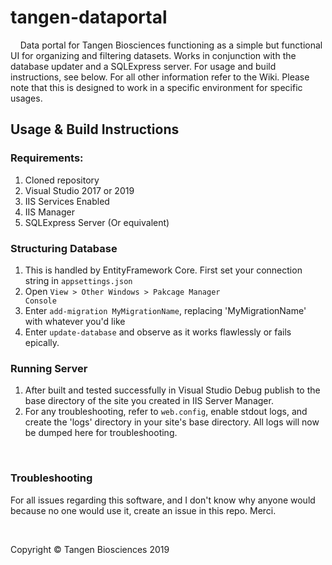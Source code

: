 # tangen-dataportal
&nbsp;&nbsp;&nbsp;&nbsp;Data portal for Tangen Biosciences functioning as a simple but functional UI for organizing and filtering datasets. Works in conjunction with the database updater and a SQLExpress server.
For usage and build instructions, see below. For all other information refer to the Wiki. Please note that this is designed to work in a specific environment for specific usages.
<br />

## Usage & Build Instructions

### Requirements:
1. Cloned repository
2. Visual Studio 2017 or 2019
3. IIS Services Enabled
4. IIS Manager
5. SQLExpress Server (Or equivalent)


### Structuring Database
1. This is handled by EntityFramework Core. First set your connection string in <code>appsettings.json</code>
2. Open <code>View > Other Windows > Pakcage Manager Console</code>
3. Enter <code>add-migration MyMigrationName</code>, replacing 'MyMigrationName' with whatever you'd like
4. Enter <code>update-database</code> and observe as it works flawlessly or fails epically.


### Running Server
1. After built and tested successfully in Visual Studio Debug publish to the base directory of the site you created in IIS Server Manager.
2. For any troubleshooting, refer to <code>web.config</code>, enable stdout logs, and create the 'logs' directory in your site's base directory. All logs will now be dumped here for troubleshooting.

<br />

### Troubleshooting
For all issues regarding this software, and I don't know why anyone would because no one would use it, create an issue in this repo. Merci.

<br />

Copyright &copy; Tangen Biosciences 2019
